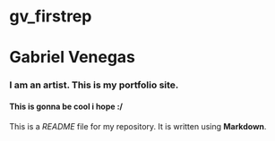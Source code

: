 # gv_firstrep

# Gabriel Venegas

### I am an artist. This is my portfolio site.

#### This is gonna be cool i hope :/

This is a *README* file for my repository. It is written using **Markdown**.
